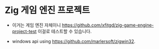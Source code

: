 # Zig 게임 엔진 프로젝트

- 이거는 게임 엔진 자체이니 <https://github.com/xfitgd/zig-game-engine-project-test> 이걸로 테스트할 수 있습니다.

- windows api using <https://github.com/marlersoft/zigwin32>.
